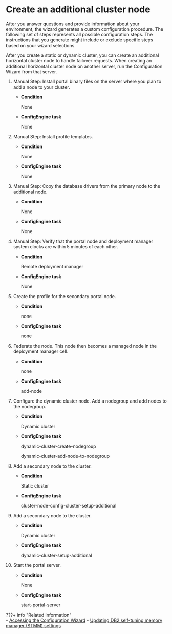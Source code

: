 # Create an additional cluster node

After you answer questions and provide information about your environment, the wizard generates a custom configuration procedure. The following set of steps represents all possible configuration steps. The instructions that you generate might include or exclude specific steps based on your wizard selections.

After you create a static or dynamic cluster, you can create an additional horizontal cluster node to handle failover requests. When creating an additional horizontal cluster node on another server, run the Configuration Wizard from that server.

1.  Manual Step: Install portal binary files on the server where you plan to add a node to your cluster.

    -   **Condition**

        None

    -   **ConfigEngine task**

        None

2.  Manual Step: Install profile templates.

    -   **Condition**

        None

    -   **ConfigEngine task**

        None

3.  Manual Step: Copy the database drivers from the primary node to the additional node.

    -   **Condition**

        None

    -   **ConfigEngine task**

        None

4.  Manual Step: Verify that the portal node and deployment manager system clocks are within 5 minutes of each other.

    -   **Condition**

        Remote deployment manager

    -   **ConfigEngine task**

        None

5.  Create the profile for the secondary portal node.

    -   **Condition**

        none

    -   **ConfigEngine task**

        none

6.  Federate the node. This node then becomes a managed node in the deployment manager cell.

    -   **Condition**

        none

    -   **ConfigEngine task**

        add-node

7.  Configure the dynamic cluster node. Add a nodegroup and add nodes to the nodegroup.

    -   **Condition**

        Dynamic cluster

    -   **ConfigEngine task**

        dynamic-cluster-create-nodegroup

        dynamic-cluster-add-node-to-nodegroup

8.  Add a secondary node to the cluster.

    -   **Condition**

        Static cluster

    -   **ConfigEngine task**

        cluster-node-config-cluster-setup-additional

9.  Add a secondary node to the cluster.

    -   **Condition**

        Dynamic cluster

    -   **ConfigEngine task**

        dynamic-cluster-setup-additional

10. Start the portal server.

    -   **Condition**

        None

    -   **ConfigEngine task**

        start-portal-server

???+ info "Related information"  
    -   [Accessing the Configuration Wizard](../../../deploy_dx/manage/portal_admin_tools/cfg_wizard/configuration/cw_run.md)
    -   [Updating DB2 self-tuning memory manager (STMM) settings](../migrate/next_steps/post_mig_activities/db_task/mig_t_post_db2_stmm.md)